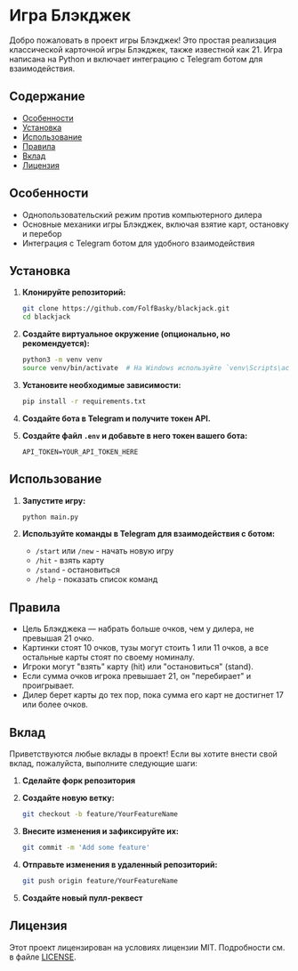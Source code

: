 # Игра Блэкджек

Добро пожаловать в проект игры Блэкджек! Это простая реализация классической карточной игры Блэкджек, также известной как 21. Игра написана на Python и включает интеграцию с Telegram ботом для взаимодействия.

## Содержание

- [Особенности](#особенности)
- [Установка](#установка)
- [Использование](#использование)
- [Правила](#правила)
- [Вклад](#вклад)
- [Лицензия](#лицензия)

## Особенности

- Однопользовательский режим против компьютерного дилера
- Основные механики игры Блэкджек, включая взятие карт, остановку и перебор
- Интеграция с Telegram ботом для удобного взаимодействия

## Установка

1. **Клонируйте репозиторий:**

    ```sh
    git clone https://github.com/FolfBasky/blackjack.git
    cd blackjack
    ```

2. **Создайте виртуальное окружение (опционально, но рекомендуется):**

    ```sh
    python3 -m venv venv
    source venv/bin/activate  # На Windows используйте `venv\Scripts\activate`
    ```

3. **Установите необходимые зависимости:**

    ```sh
    pip install -r requirements.txt
    ```

4. **Создайте бота в Telegram и получите токен API.**

5. **Создайте файл `.env` и добавьте в него токен вашего бота:**

    ```
    API_TOKEN=YOUR_API_TOKEN_HERE
    ```

## Использование

1. **Запустите игру:**

    ```sh
    python main.py
    ```

2. **Используйте команды в Telegram для взаимодействия с ботом:**
    - `/start` или `/new` - начать новую игру
    - `/hit` - взять карту
    - `/stand` - остановиться
    - `/help` - показать список команд

## Правила

- Цель Блэкджека — набрать больше очков, чем у дилера, не превышая 21 очко.
- Картинки стоят 10 очков, тузы могут стоить 1 или 11 очков, а все остальные карты стоят по своему номиналу.
- Игроки могут "взять" карту (hit) или "остановиться" (stand).
- Если сумма очков игрока превышает 21, он "перебирает" и проигрывает.
- Дилер берет карты до тех пор, пока сумма его карт не достигнет 17 или более очков.

## Вклад

Приветствуются любые вклады в проект! Если вы хотите внести свой вклад, пожалуйста, выполните следующие шаги:

1. **Сделайте форк репозитория**
2. **Создайте новую ветку:**

    ```sh
    git checkout -b feature/YourFeatureName
    ```

3. **Внесите изменения и зафиксируйте их:**

    ```sh
    git commit -m 'Add some feature'
    ```

4. **Отправьте изменения в удаленный репозиторий:**

    ```sh
    git push origin feature/YourFeatureName
    ```

5. **Создайте новый пулл-реквест**

## Лицензия

Этот проект лицензирован на условиях лицензии MIT. Подробности см. в файле [LICENSE](LICENSE).
